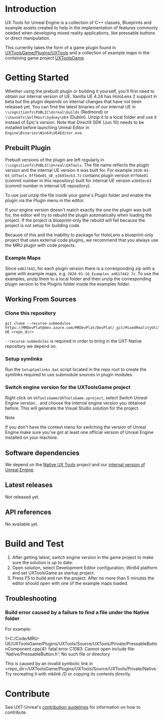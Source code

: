 # Introduction 

UX Tools for Unreal Engine is a collection of C++ classes, Blueprints and example assets created to help in the implementation of features commonly needed when developing mixed reality applications, like pressable buttons or direct manipulation.

This currently takes the form of a game plugin found in [UXToolsGame/Plugins/UXTools](https://dev.azure.com/MRDevPlat/DevPlat/_git/MixedRealityUtils-UE?path=%2FUXToolsGame%2FPlugins%2FUXTools&version=GBmaster) and a collection of example maps in the containing game project [UXToolsGame](https://dev.azure.com/MRDevPlat/DevPlat/_git/MixedRealityUtils-UE?path=%2FUXToolsGame).

# Getting Started

Whether using the prebuilt plugin or building it yourself, you'll first need to obtain our internal version of UE. Vanilla UE 4.24 has HoloLens 2 support in beta but the plugin depends on internal changes that have not been released yet. You can find the latest binaries of our internal UE in  `\\cognitionfs\PUBLIC\Unreal\builds` (Redmond) or `\\havokfs\SelfHost\Sydney\UE4` (Dublin). Unzip it to a local folder and use it instead of Epic's version.
Note that DirectX SDK (Jun 10) needs to be installed before launching Unreal Editor in `Engine\Binaries\Win64\UE4Editor.exe`.

## Prebuilt Plugin

Prebuilt versions of the plugin are left regularly in ` \\cognitionfs\PUBLIC\Unreal\UXTools`. The file name reflects the plugin version and the internal UE version it was built for. For example `2020-01-03_UXTools_0ffb6e01_UE_e3b93ec63.7z` contains plugin version `0ffb6e01` (commit number in this repository) built for internal UE version `e3b93ec63` (commit number in internal UE repository). 

To use just unzip the file inside your game's Plugin folder and enable the plugin via the Plugin menu in the editor.

If your engine version doesn't match exactly the one the plugin was built for, the editor will try to rebuild the plugin automatically when loading the project. If the project is blueprint-only the rebuild will fail because the project is not setup for building code.

Because of this and the inability to package for HoloLens a blueprint-only project that uses external code plugins, we recommend that you always use the MRU plugin with code projects.

### Example Maps

Since `ed617442`, for each plugin version there is a corresponding zip with a game with example maps, e.g. `2020-01-16_Examples_ed617442.7z`. To use the examples, unzip them to a local folder and then unzip the corresponding plugin version to the Plugins folder inside the examples folder.

## Working From Sources

### Clone this repository

```
git clone --recurse-submodules https://MRDevPlat@dev.azure.com/MRDevPlat/DevPlat/_git/MixedRealityUtils-UE <repo_dir>
```
`--recurse-submodules` is required in order to bring in the UXT-Native repository we depend on.

### Setup symlinks

Run the `SetupSymlinks.bat` script located in the repo root to create the symlinks required to use submodule sources in plugin modules.

### Switch engine version for the UXToolsGame project

Right click on `UXToolsGame/UXToolsGame.uproject`, select _Switch Unreal Engine version..._ and choose the internal engine version you obtained before. This will generate the Visual Studio solution for the project.
> [!NOTE]
> If you don't have the context menu for switching the version of Unreal Engine make sure you've got at least one official version of Unreal Engine installed on your machine.
		
		
## Software dependencies

We depend on the [Native UX Tools](https://dev.azure.com/MRDevPlat/DevPlat/_git/MixedRealityUtils-Native) project and our [internal version of Unreal Engine](https://microsoft.visualstudio.com/Analog/_git/analog.internal.unrealengine?path=%2F&version=GB423_release).

## Latest releases

Not released yet.

## API references

No available yet.

# Build and Test

1. After getting latest, switch engine version in the game project to make sure the solution is up to date.
2. Open solution, select Development Editor configuration, Win64 platform and set UXToolsGame as startup project.
3. Press F5 to build and run the project. After no more than 5 minutes the editor should open with one of the example maps loaded.

## Troubleshooting

### Build error caused by a failure to find a file under the Native folder

For example: 

1>C:/Code/MRU-UE/UXToolsGame/Plugins/UXTools/Source/UXTools/Private/PressableButtonComponent.cpp(4): fatal error C1083: Cannot open include file: 'Native/PressableButton.h': No such file or directory

This is caused by an invalid symbolic link in <repo_dir>/UXToolsGame/Plugins/UXTools/Source/UXTools/Private/Native. Try recreating it with mklink /D or copying its contents directly.

# Contribute

See UXT-Unreal's [contribution guidelines](Docs/Contributing/ContributionGuidelines.md) for information on how to contribute.